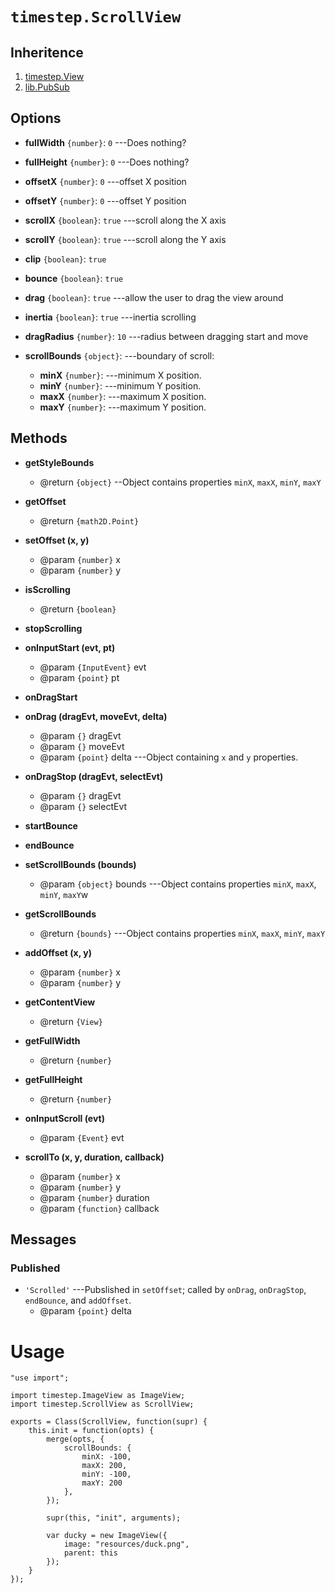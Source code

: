 # `timestep.ScrollView`

## Inheritence

1. [timestep.View](./view.html)
2. [lib.PubSub](../lib/pubsub.html)

## Options

* __fullWidth__ `{number}`: `0` ---Does nothing?

* __fullHeight__ `{number}`: `0` ---Does nothing?

* __offsetX__ `{number}`: `0` ---offset X position

* __offsetY__ `{number}`: `0` ---offset Y position

* __scrollX__ `{boolean}`: `true` ---scroll along the X axis

* __scrollY__ `{boolean}`: `true` ---scroll along the Y axis

* __clip__ `{boolean}`: `true`

* __bounce__ `{boolean}`: `true`

* __drag__ `{boolean}`: `true` ---allow the user to drag the view around

* __inertia__ `{boolean}`: `true` ---inertia scrolling

* __dragRadius__ `{number}`: `10` ---radius between dragging start and move

* __scrollBounds__ `{object}`: ---boundary of scroll:
	* __minX__ `{number}`: ---minimum X position.
	* __minY__ `{number}`: ---minimum Y position.
	* __maxX__ `{number}`: ---maximum X position.
	* __maxY__ `{number}`: ---maximum Y position.

## Methods

* __getStyleBounds__
	* @return `{object}` --Object contains properties `minX`, `maxX`, `minY`, `maxY`

* __getOffset__
	* @return `{math2D.Point}`

* __setOffset (x, y)__
	* @param `{number}` x
	* @param `{number}` y

* __isScrolling__
	* @return `{boolean}`

* __stopScrolling__

* __onInputStart (evt, pt)__
	* @param `{InputEvent}` evt
	* @param `{point}` pt

* __onDragStart__

* __onDrag (dragEvt, moveEvt, delta)__
	* @param `{}` dragEvt
	* @param `{}` moveEvt
	* @param `{point}` delta ---Object containing `x` and `y` properties.

* __onDragStop (dragEvt, selectEvt)__
	* @param `{}` dragEvt
	* @param `{}` selectEvt

* __startBounce__

* __endBounce__

* __setScrollBounds (bounds)__
	* @param `{object}` bounds ---Object contains properties `minX`, `maxX`, `minY`, `maxY`w

* __getScrollBounds__
	* @return `{bounds}` ---Object contains properties `minX`, `maxX`, `minY`, `maxY`

* __addOffset (x, y)__
	* @param `{number}` x
	* @param `{number}` y

* __getContentView__
	* @return `{View}`

* __getFullWidth__
	* @return `{number}`

* __getFullHeight__
	* @return `{number}`

* __onInputScroll (evt)__
	* @param `{Event}` evt

* __scrollTo (x, y, duration, callback)__
	* @param `{number}` x
	* @param `{number}` y
	* @param `{number}` duration
	* @param `{function}` callback


## Messages

### Published

* `'Scrolled'` ---Pubslished in `setOffset`; called by `onDrag`, `onDragStop`, `endBounce`, and `addOffset`.
	* @param `{point}` delta


# Usage

	"use import";

	import timestep.ImageView as ImageView;
	import timestep.ScrollView as ScrollView;

	exports = Class(ScrollView, function(supr) {
		this.init = function(opts) {
			merge(opts, {
				scrollBounds: {
					minX: -100,
					maxX: 200,
					minY: -100,
					maxY: 200 
				},  
			}); 

			supr(this, "init", arguments);

			var ducky = new ImageView({
				image: "resources/duck.png",
				parent: this
			}); 
		}   
	});
	
